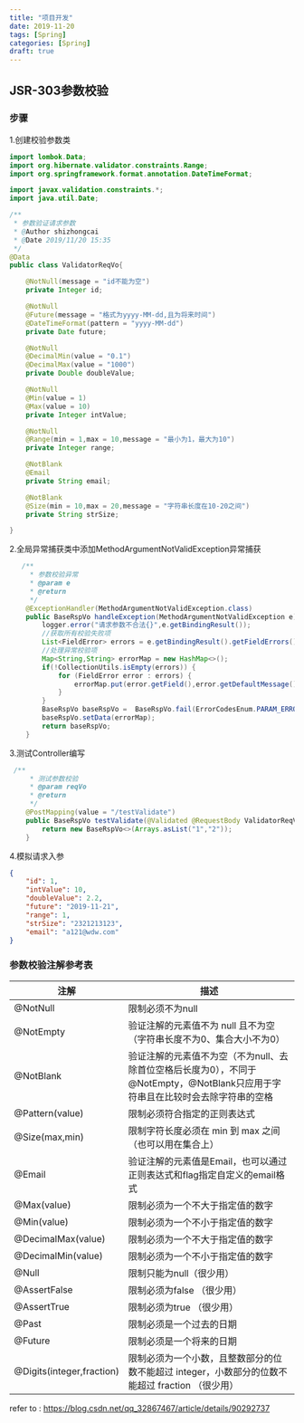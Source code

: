 ```yaml
---
title: "项目开发"
date: 2019-11-20
tags: [Spring]
categories: [Spring]
draft: true
---
```

## JSR-303参数校验

### 步骤
1.创建校验参数类
```java
import lombok.Data;
import org.hibernate.validator.constraints.Range;
import org.springframework.format.annotation.DateTimeFormat;

import javax.validation.constraints.*;
import java.util.Date;

/**
 * 参数验证请求参数
 * @Author shizhongcai
 * @Date 2019/11/20 15:35
 */
@Data
public class ValidatorReqVo{

    @NotNull(message = "id不能为空")
    private Integer id;

    @NotNull
    @Future(message = "格式为yyyy-MM-dd,且为将来时间")
    @DateTimeFormat(pattern = "yyyy-MM-dd")
    private Date future;

    @NotNull
    @DecimalMin(value = "0.1")
    @DecimalMax(value = "1000")
    private Double doubleValue;

    @NotNull
    @Min(value = 1)
    @Max(value = 10)
    private Integer intValue;

    @NotNull
    @Range(min = 1,max = 10,message = "最小为1，最大为10")
    private Integer range;

    @NotBlank
    @Email
    private String email;

    @NotBlank
    @Size(min = 10,max = 20,message = "字符串长度在10-20之间")
    private String strSize;

}
```

2.全局异常捕获类中添加MethodArgumentNotValidException异常捕获
```java
   /**
     * 参数校验异常
     * @param e
     * @return
     */
    @ExceptionHandler(MethodArgumentNotValidException.class)
    public BaseRspVo handleException(MethodArgumentNotValidException e) {
        logger.error("请求参数不合法{}",e.getBindingResult());
        //获取所有校验失败项
        List<FieldError> errors = e.getBindingResult().getFieldErrors();
        //处理异常校验项
        Map<String,String> errorMap = new HashMap<>();
        if(!CollectionUtils.isEmpty(errors)) {
            for (FieldError error : errors) {
                errorMap.put(error.getField(),error.getDefaultMessage());
            }
        }
        BaseRspVo baseRspVo =  BaseRspVo.fail(ErrorCodesEnum.PARAM_ERROR);
        baseRspVo.setData(errorMap);
        return baseRspVo;
    }
```




3.测试Controller编写
```java
 /**
     * 测试参数校验
     * @param reqVo
     * @return
     */
    @PostMapping(value = "/testValidate")
    public BaseRspVo testValidate(@Validated @RequestBody ValidatorReqVo reqVo){
        return new BaseRspVo<>(Arrays.asList("1","2"));
    }
```


4.模拟请求入参
```json
{
	"id": 1,
	"intValue": 10,
	"doubleValue": 2.2,
	"future": "2019-11-21",
	"range": 1,
	"strSize": "2321213123",
	"email": "a121@wdw.com"
}
```

### 参数校验注解参考表
| 注解 | 描述 |
| - | - |
|@NotNull	        |限制必须不为null|
|@NotEmpty			|验证注解的元素值不为 null 且不为空（字符串长度不为0、集合大小不为0）|
|@NotBlank	        |验证注解的元素值不为空（不为null、去除首位空格后长度为0），不同于@NotEmpty，@NotBlank只应用于字符串且在比较时会去除字符串的空格|
|@Pattern(value)	|限制必须符合指定的正则表达式|
|@Size(max,min)   	|限制字符长度必须在 min 到 max 之间（也可以用在集合上）|
|@Email	            |验证注解的元素值是Email，也可以通过正则表达式和flag指定自定义的email格式|
|@Max(value)	    |限制必须为一个不大于指定值的数字|
|@Min(value)	    |限制必须为一个不小于指定值的数字|
|@DecimalMax(value)	|限制必须为一个不大于指定值的数字|
|@DecimalMin(value)	|限制必须为一个不小于指定值的数字|
|@Null	            |限制只能为null（很少用）|
|@AssertFalse	    |限制必须为false （很少用）|
|@AssertTrue	    |限制必须为true （很少用）|
|@Past	            |限制必须是一个过去的日期|
|@Future	        |限制必须是一个将来的日期|
|@Digits(integer,fraction)|	限制必须为一个小数，且整数部分的位数不能超过 integer，小数部分的位数不能超过 fraction （很少用）|

refer to : https://blog.csdn.net/qq_32867467/article/details/90292737